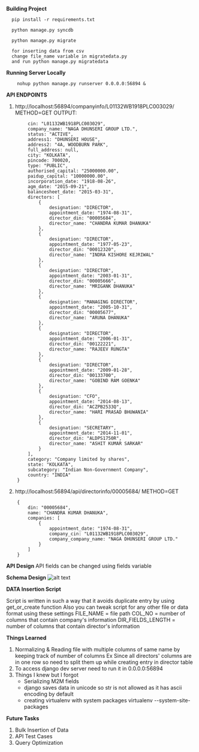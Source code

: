 **Building Project**
  ```
    pip install -r requirements.txt
    
    python manage.py syncdb
    
    python manage.py migrate
    
    for inserting data from csv 
    change file_name variable in migratedata.py
    and run python manage.py migratedata
  ```
**Running Server Locally**
  ```
      nohup python manage.py runserver 0.0.0.0:56894 &
  ```
    
**API ENDPOINTS**

1. http://localhost:56894/companyinfo/L01132WB1918PLC003029/
METHOD=GET
OUTPUT:
```{
        cin: "L01132WB1918PLC003029",
        company_name: "NAGA DHUNSERI GROUP LTD.",
        status: "ACTIVE",
        address1: "DHUNSERI HOUSE",
        address2: "4A, WOODBURN PARK",
        full_address: null,
        city: "KOLKATA",
        pincode: 700020,
        type: "PUBLIC",
        authorised_capital: "25000000.00",
        paidup_capital: "10000000.00",
        incorporation_date: "1918-08-26",
        agm_date: "2015-09-21",
        balancesheet_date: "2015-03-31",
        directors: [
            {
                designation: "DIRECTOR",
                appointment_date: "1974-08-31",
                director_din: "00005684",
                director_name: "CHANDRA KUMAR DHANUKA"
            },
            {
                designation: "DIRECTOR",
                appointment_date: "1977-05-23",
                director_din: "00012320",
                director_name: "INDRA KISHORE KEJRIWAL"
            },
            {
                designation: "DIRECTOR",
                appointment_date: "2003-01-31",
                director_din: "00005666",
                director_name: "MRIGANK DHANUKA"
            },
            {
                designation: "MANAGING DIRECTOR",
                appointment_date: "2005-10-31",
                director_din: "00005677",
                director_name: "ARUNA DHANUKA"
            },
            {
                designation: "DIRECTOR",
                appointment_date: "2006-01-31",
                director_din: "00122221",
                director_name: "RAJEEV RUNGTA"
            },
            {
                designation: "DIRECTOR",
                appointment_date: "2009-01-28",
                director_din: "00133700",
                director_name: "GOBIND RAM GOENKA"
            },
            {
                designation: "CFO",
                appointment_date: "2014-08-13",
                director_din: "ACZPB2533Q",
                director_name: "HARI PRASAD BHUWANIA"
            },
            {
                designation: "SECRETARY",
                appointment_date: "2014-11-01",
                director_din: "ALDPS1750R",
                director_name: "ASHIT KUMAR SARKAR"
            }
        ],
        category: "Company limited by shares",
        state: "KOLKATA",
        subcategory: "Indian Non-Government Company",
        country: "INDIA"
    }
```      
2. http://localhost:56894/api/directorinfo/00005684/
   METHOD=GET
```
    {
        din: "00005684",
        name: "CHANDRA KUMAR DHANUKA",
        companies: [
            {
                appointment_date: "1974-08-31",
                company_cin: "L01132WB1918PLC003029",
                company_company_name: "NAGA DHUNSERI GROUP LTD."
            }
        ]
    }
```

**API Design**
   API fields can be changed using fields variable

**Schema Design**
     ![alt text](http://i67.tinypic.com/2epm238.png)
    
**DATA Insertion Script**

   Script is written in such a way that it avoids duplicate entry by using get_or_create function
   Also you can tweak script for any other file or data format using these settings
   FILE_NAME = file path
   COL_NO = number of columns that contain company's information
   DIR_FIELDS_LENGTH = number of columns that contain director's information
    


**Things Learned**
    
   1. Normalizing & Reading file with multiple columns of same name by keeping track of number of columns
        Ex Since all directors' columns are in one row so need to split them up while creating entry in director table
   2. To access django dev server need to run it in 0.0.0.0:56894    
   3. Things I knew but I forgot
        - Serializing M2M fields
        - django saves data in unicode so str is not allowed as it has ascii encoding by default
        - creating virtualenv with system packages virtualenv --system-site-packages
                     
**Future Tasks**
   1. Bulk Insertion of Data 
   2. API Test Cases
   3. Query Optimization
